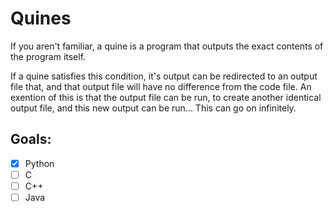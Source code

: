 # Quines
If you aren't familiar, a quine is a program that outputs the exact contents of the program itself.

If a quine satisfies this condition, it's output can be redirected to an output file that, and that
output file will have no difference from the code file. An exention of this is that the output file
can be run, to create another identical output file, and this new output can be run... This can
go on infinitely.

## Goals:

- [X] Python
- [ ] C
- [ ] C++
- [ ] Java
